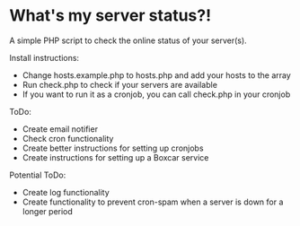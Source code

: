 What's my server status?!
=============

A simple PHP script to check the online status of your server(s).

Install instructions:
-	Change hosts.example.php to hosts.php and add your hosts to the array
-	Run check.php to check if your servers are available
-	If you want to run it as a cronjob, you can call check.php in your cronjob


ToDo:
-	Create email notifier
-	Check cron functionality
-	Create better instructions for setting up cronjobs
-	Create instructions for setting up a Boxcar service


Potential ToDo:
-	Create log functionality
-	Create functionality to prevent cron-spam when a server is down for a longer period